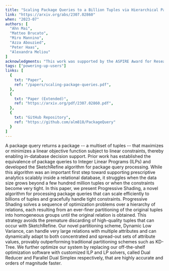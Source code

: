 ```yaml
---
title: "Scaling Package Queries to a Billion Tuples via Hierarchical Partitioning and Customized Optimization"
link: "https://arxiv.org/abs/2307.02860"
when: "2023-07"
authors: [ 
  "Ahn Mai",
  "Matteo Brucato",
  "Miro Mannino",
  "Azza Abouzied",
  "Peter Haas",
  "Alexandra Meliou"
]
acknowledgments: "This work was supported by the ASPIRE Award for Research Excellence (AARE-2020) grant AARE20-307 and NYUAD CITIES, funded by Tamkeen under the Research Institute Award CG001, and by the National Science Foundation under grants 1943971 and 2211918." 
tags: ["powering-up-users"]
links: [
  {
    txt: "Paper",
    ref: "/papers/scaling-package-queries.pdf",
  },
  {
    txt: "Paper (Extended)",
    ref: "https://arxiv.org/pdf/2307.02860.pdf",
  },
  {
    txt: "GitHub Repository",
    ref: "https://github.com/alm818/PackageQuery"
  }
]
---
```

A package query returns a package -- a multiset of tuples -- that maximizes or minimizes a linear objective function subject to linear constraints, thereby enabling in-database decision support. Prior work has established the equivalence of package queries to Integer Linear Programs (ILPs) and developed the SketchRefine algorithm for package query processing. While this algorithm was an important first step toward supporting prescriptive analytics scalably inside a relational database, it struggles when the data size grows beyond a few hundred million tuples or when the constraints become very tight. In this paper, we present Progressive Shading, a novel algorithm for processing package queries that can scale efficiently to billions of tuples and gracefully handle tight constraints. Progressive Shading solves a sequence of optimization problems over a hierarchy of relations, each resulting from an ever-finer partitioning of the original tuples into homogeneous groups until the original relation is obtained. This strategy avoids the premature discarding of high-quality tuples that can occur with SketchRefine. Our novel partitioning scheme, Dynamic Low Variance, can handle very large relations with multiple attributes and can dynamically adapt to both concentrated and spread-out sets of attribute values, provably outperforming traditional partitioning schemes such as KD-Tree. We further optimize our system by replacing our off-the-shelf optimization software with customized ILP and LP solvers, called Dual Reducer and Parallel Dual Simplex respectively, that are highly accurate and orders of magnitude faster.